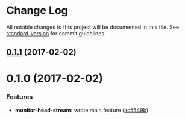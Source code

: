 # Change Log

All notable changes to this project will be documented in this file. See [standard-version](https://github.com/conventional-changelog/standard-version) for commit guidelines.

<a name="0.1.1"></a>
## [0.1.1](https://github.com/sebinsua/monitor-head-stream/compare/v0.1.0...v0.1.1) (2017-02-02)



<a name="0.1.0"></a>
# 0.1.0 (2017-02-02)


### Features

* **monitor-head-stream:** wrote main feature ([ac5549b](https://github.com/sebinsua/monitor-head-stream/commit/ac5549b))
